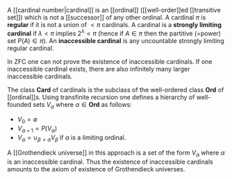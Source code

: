 A [[cardinal number|cardinal]] is an [[ordinal]] ([[well-order]]ed [[transitive set]]) which is not a [[successor]] of any other ordinal. A cardinal $\pi$ is **regular** if it is not a union of $\lt\pi$ cardinals. A cardinal is a **strongly limiting cardinal** if $\lambda\lt \pi$ implies $2^\lambda\lt\pi$ (hence if $A\in\pi$ then the partitive (=power) set $P(A)\in\pi$). An **inaccessible cardinal** is any uncountable strongly limiting regular cardinal.

In ZFC one can not prove the existence of inaccessible cardinals. If one inaccessible cardinal exists, there are also infinitely many larger inaccessible cardinals.

The class $\mathbf{Card}$ of cardinals is the subclass of the well-ordered class $\mathbf{Ord}$ of [[ordinal]]s. Using transfinite recursion one defines a hierarchy of well-founded sets $V_\alpha$ where $\alpha\in\mathbf{Ord}$ as follows:
* $V_0 = \emptyset$
* $V_{\alpha+1} = P(V_\alpha)$
* $V_\alpha = \cup_{\beta\lt\alpha} V_\beta$ if $\alpha$ is a limiting ordinal. 

A [[Grothendieck universe]] in this approach is a set of the form $V_\alpha$ where $\alpha$ is an inaccessible cardinal. Thus the existence of inaccessible cardinals amounts to the axiom of existence of Grothendieck universes. 
